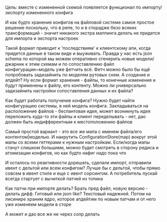 Цель: вместе с измененной схемой появляется функционал по импорту/экспорту измененного конфига

И как будто хранение конфигов на файловой системе самое простое решение поскольку, что в репе, то и в сторадже безо всяких трансформаций - значит никакого экстра маппинга делать не придется для импорта и экспорта настроек

Такой формат приводит к 'последствиям' к клиентскому апи, когда придется данные в таком виде и выуживать. Правда у нас есть json schema по которой мы можем оперативно сгенерить новые модели/джарник к этим схемам и по сопоставлению файл конфигурации~модель уже фетчить всё. Фетч можно было бы ещё попробовать задизайнить по моделям рутовых схем. А создание и апдейт? Ну если формат хранения - файлы, то конечные изменения и будут применены к файлу, его контенту. Можно ли универсально задизайнить настройки сопоставления данных и их файла?

Как будет работать получение конфига? Нужно будет найти конфигурацию системы, в ней модель конфига. Закладываться на расположение файлов - беспантовая идея, может возникнуть идея переложить куда-то эти файлы и клиент переделывать - нет, дао должен быть индифферентным к местоположению файлов

Самый простой вариант - это все же мапа с именем файла/его контентом|моделью. И накрутить ConfigurationStore(map) вокруг этой мапы со всеми геттерами к нужным настройкам. Если/когда мапы станут слишком большими, можно будет смотреть в сторону редиса и атомизации конфигов, но как будто нафиг надо пока что

И осталось по реактивности дорешать, сделали импорт, отправили ивент с дельтой или всем конфигом? Лучше бы с дельтой, чтобы прямо совсем в ивент стиле и еще с ивент сорсингом. А потребитель пускай всегда стартует с вычиткой патчей из топика

Как патчи при импорте делать? Брать пред файл, новую версию - делать дифф. Гитовый или json like? Текстовый надежней. Потом на лисинире храним ядро, которое апдейтим по новым патчам и от него уже изменяем модели в сторе

А может и дао все же не через солр делать
